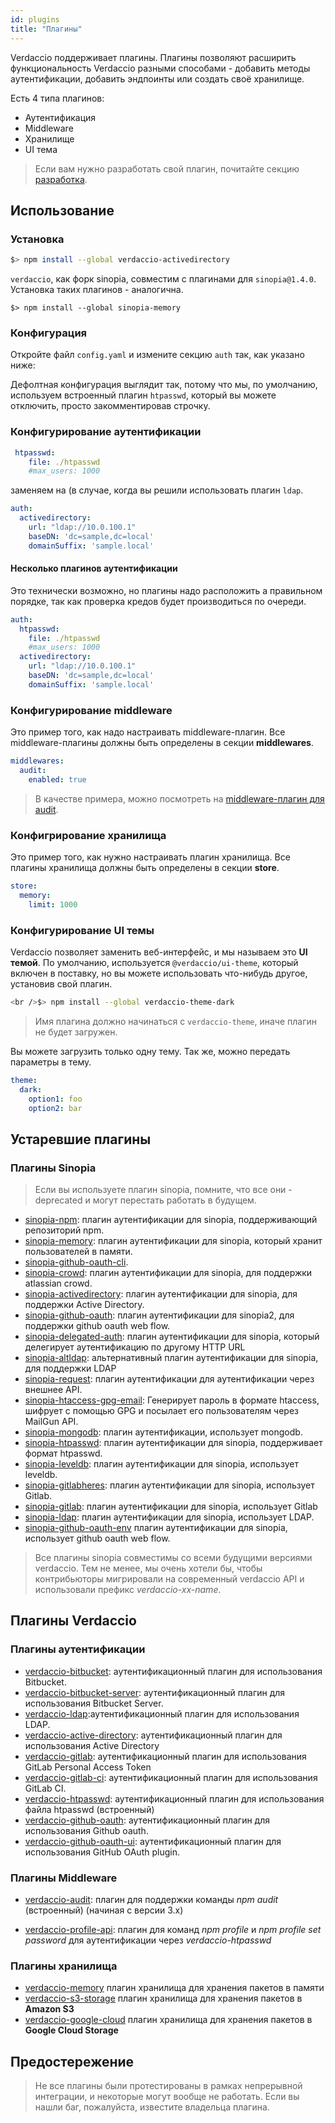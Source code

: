 ```yaml
---
id: plugins
title: "Плагины"
---
```


Verdaccio поддерживает плагины. Плагины позволяют расширить функциональность Verdaccio разными способами - добавить методы аутентификации, добавить эндпоинты или создать своё хранилище.

Есть 4 типа плагинов:

* Аутентификация
* Middleware
* Хранилище
* UI тема

> Если вам нужно разработать свой плагин, почитайте секцию [разработка](dev-plugins.md).

## Использование

### Установка

```bash
$> npm install --global verdaccio-activedirectory
```

`verdaccio`, как форк sinopia, совместим с плагинами для `sinopia@1.4.0`. Установка таких плагинов - аналогична.

    $> npm install --global sinopia-memory
    

### Конфигурация

Откройте файл `config.yaml` и измените секцию `auth` так, как указано ниже:

Дефолтная конфигурация выглядит так, потому что мы, по умолчанию, используем встроенный плагин `htpasswd`, который вы можете отключить, просто закомментировав строчку.

### Конфигурирование аутентификации

```yaml
 htpasswd:
    file: ./htpasswd
    #max_users: 1000
```

заменяем на (в случае, когда вы решили использовать плагин `ldap`.

```yaml
auth:
  activedirectory:
    url: "ldap://10.0.100.1"
    baseDN: 'dc=sample,dc=local'
    domainSuffix: 'sample.local'
```

#### Несколько плагинов аутентификации

Это технически возможно, но плагины надо расположить а правильном порядке, так как проверка кредов будет производиться по очереди.

```yaml
auth:
  htpasswd:
    file: ./htpasswd
    #max_users: 1000
  activedirectory:
    url: "ldap://10.0.100.1"
    baseDN: 'dc=sample,dc=local'
    domainSuffix: 'sample.local'
```

### Конфигурирование middleware

Это пример того, как надо настраивать middleware-плагин. Все middleware-плагины должны быть определены в секции **middlewares**.

```yaml
middlewares:
  audit:
    enabled: true
```

> В качестве примера, можно посмотреть на [middleware-плагин для audit](https://github.com/verdaccio/verdaccio-audit).

### Конфигрирование хранилища

Это пример того, как нужно настраивать плагин хранилища. Все плагины хранилища должны быть определены в секции **store**.

```yaml
store:
  memory:
    limit: 1000
```

### Конфигурирование UI темы

Verdaccio позволяет заменить веб-интерфейс, и мы называем это **UI темой**. По умолчанию, используется `@verdaccio/ui-theme`, который включен в поставку, но вы можете использовать что-нибудь другое, установив свой плагин.

```bash
<br />$> npm install --global verdaccio-theme-dark

```

> Имя плагина должно начинаться с `verdaccio-theme`, иначе плагин не будет загружен.

Вы можете загрузить только одну тему. Так же, можно передать параметры в тему.

```yaml
theme:
  dark:
    option1: foo
    option2: bar
```

## Устаревшие плагины

### Плагины Sinopia

> Если вы используете плагин sinopia, помните, что все они - deprecated и могут перестать работать в будущем.

* [sinopia-npm](https://www.npmjs.com/package/sinopia-npm): плагин аутентификации для sinopia, поддерживающий репозиторий npm.
* [sinopia-memory](https://www.npmjs.com/package/sinopia-memory): плагин аутентификации для sinopia, который хранит пользователей в памяти.
* [sinopia-github-oauth-cli](https://www.npmjs.com/package/sinopia-github-oauth-cli).
* [sinopia-crowd](https://www.npmjs.com/package/sinopia-crowd): плагин аутентификации для sinopia, для поддержки atlassian crowd.
* [sinopia-activedirectory](https://www.npmjs.com/package/sinopia-activedirectory): плагин аутентификации для sinopia, для поддержки Active Directory.
* [sinopia-github-oauth](https://www.npmjs.com/package/sinopia-github-oauth): плагин аутентификации для sinopia2, для поддержки github oauth web flow.
* [sinopia-delegated-auth](https://www.npmjs.com/package/sinopia-delegated-auth): плагин аутентификации для sinopia, который делегирует аутентификацию по другому HTTP URL
* [sinopia-altldap](https://www.npmjs.com/package/sinopia-altldap): альтернативный плагин аутентификации для sinopia, для поддержки LDAP
* [sinopia-request](https://www.npmjs.com/package/sinopia-request): плагин аутентификации для аутентификации через внешнее API.
* [sinopia-htaccess-gpg-email](https://www.npmjs.com/package/sinopia-htaccess-gpg-email): Генерирует пароль в формате htaccess, шифрует с помощью GPG и посылает его пользователям через MailGun API.
* [sinopia-mongodb](https://www.npmjs.com/package/sinopia-mongodb): плагин аутентификации, использует mongodb.
* [sinopia-htpasswd](https://www.npmjs.com/package/sinopia-htpasswd): плагин аутентификации для sinopia, поддерживает формат htpasswd.
* [sinopia-leveldb](https://www.npmjs.com/package/sinopia-leveldb): плагин аутентификации для sinopia, использует leveldb.
* [sinopia-gitlabheres](https://www.npmjs.com/package/sinopia-gitlabheres): плагин аутентификации для sinopia, использует Gitlab.
* [sinopia-gitlab](https://www.npmjs.com/package/sinopia-gitlab): плагин аутентификации для sinopia, использует Gitlab
* [sinopia-ldap](https://www.npmjs.com/package/sinopia-ldap): плагин аутентификации для sinopia, использует LDAP.
* [sinopia-github-oauth-env](https://www.npmjs.com/package/sinopia-github-oauth-env) плагин аутентификации для sinopia, использует github oauth web flow.

> Все плагины sinopia совместимы со всеми будущими версиями verdaccio. Тем не менее, мы очень хотели бы, чтобы контрибьюторы мигрировали на современный verdaccio API и использовали префикс *verdaccio-xx-name*.

## Плагины Verdaccio

### Плагины аутентификации

* [verdaccio-bitbucket](https://github.com/idangozlan/verdaccio-bitbucket): аутентификационный плагин для использования Bitbucket.
* [verdaccio-bitbucket-server](https://github.com/oeph/verdaccio-bitbucket-server): аутентификационный плагин для использования Bitbucket Server.
* [verdaccio-ldap](https://www.npmjs.com/package/verdaccio-ldap):аутентификационный плагин для использования LDAP.
* [verdaccio-active-directory](https://github.com/nowhammies/verdaccio-activedirectory): аутентификационный плагин для использования Active Directory
* [verdaccio-gitlab](https://github.com/bufferoverflow/verdaccio-gitlab): аутентификационный плагин для использования GitLab Personal Access Token
* [verdaccio-gitlab-ci](https://github.com/lab360-ch/verdaccio-gitlab-ci): аутентификационный плагин для использования GitLab CI.
* [verdaccio-htpasswd](https://github.com/verdaccio/verdaccio-htpasswd): аутентификационный плагин для использования файла htpasswd (встроенный)
* [verdaccio-github-oauth](https://github.com/aroundus-inc/verdaccio-github-oauth): аутентификационный плагин для использования Github oauth.
* [verdaccio-github-oauth-ui](https://github.com/n4bb12/verdaccio-github-oauth-ui): аутентификационный плагин для использования GitHub OAuth plugin.

### Плагины Middleware

* [verdaccio-audit](https://github.com/verdaccio/verdaccio-audit): плагин для поддержки команды *npm audit* (встроенный) (начиная с версии 3.x)

* [verdaccio-profile-api](https://github.com/ahoracek/verdaccio-profile-api): плагин для команд *npm profile* и *npm profile set password* для аутентификации через *verdaccio-htpasswd*

### Плагины хранилища

* [verdaccio-memory](https://github.com/verdaccio/verdaccio-memory) плагин хранилища для хранения пакетов в памяти
* [verdaccio-s3-storage](https://github.com/remitly/verdaccio-s3-storage) плагин хранилища для хранения пакетов в **Amazon S3**
* [verdaccio-google-cloud](https://github.com/verdaccio/verdaccio-google-cloud) плагин хранилища для хранения пакетов в **Google Cloud Storage**

## Предостережение

> Не все плагины были протестированы в рамках непрерывной интеграции, и некоторые могут вообще не работать. Если вы нашли баг, пожалуйста, известите владельца плагина.